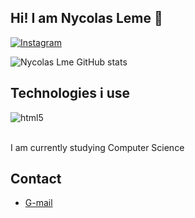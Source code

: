 ## Hi! I am Nycolas Leme 🐧

[![Instagram](https://img.shields.io/badge/Instagram-E4405F?style=for-the-badge&logo=instagram&logoColor=white)](https://instagram.com/c/lemegns.com)

![Nycolas Lme GitHub stats](https://github-readme-stats.vercel.app/api?username=nycolasleme&show_icons=true&theme=dracula)

## Technologies i use

<div style = "display: inline_block"<br/>
   <img align="center" alt="html5" src="https://img.shields.io/badge/C-00599C?style=for-the-badge&logo=c&logoColor=white" />
</div><br/>

I am currently studying Computer Science

## Contact

- [G-mail](nycolaslemee@gmail.com)
